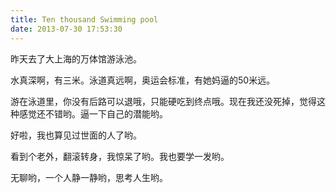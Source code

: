 ```yaml
---
title: Ten thousand Swimming pool
date: 2013-07-30 17:53:30
---
```


昨天去了大上海的万体馆游泳池。

水真深啊，有三米。泳道真远啊，奥运会标准，有她妈逼的50米远。

游在泳道里，你没有后路可以退哦，只能硬吃到终点哦。现在我还没死掉，觉得这种感觉还不错哟。逼一下自己的潜能哟。

好啦，我也算见过世面的人了哟。

看到个老外，翻滚转身，我惊呆了哟。我也要学一发哟。

无聊哟，一个人静一静哟，思考人生哟。
